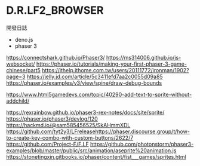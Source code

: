 # D.R.LF2_BROWSER

開發日誌
- deno.js
- phaser 3

https://connectshark.github.io/Phaser3/
https://ms314006.github.io/js-websocket/
https://phaser.io/tutorials/making-your-first-phaser-3-game-chinese/part5
https://ithelp.ithome.com.tw/users/20111772/ironman/1902?page=3
https://jelly.jd.com/article/5c3411efd7aa2c0055d09a85
https://phaser.io/examples/v3/view/spine/draw-debug-bounds

https://www.html5gamedevs.com/topic/40290-add-text-to-sprite-without-addchild/

https://rexrainbow.github.io/phaser3-rex-notes/docs/site/sprite/
https://phaser.io/phaser3/devlog/120
https://hackmd.io/@sam585456525/SkAHmmXDL
https://github.com/tyt2y3/LFreleasehttps://phaser.discourse.group/t/how-to-create-key-combo-with-custom-buttons/2622/7
https://github.com/Project-F/F.LF
https://github.com/photonstorm/phaser3-examples/blob/master/public/src/animation/aseprite%20animation.js
https://stonetingxin.gitbooks.io/phaser/content/fist___games/sprites.html